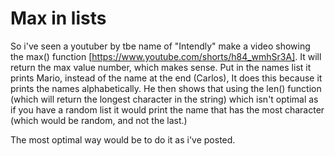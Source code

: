 # Max in lists

So i've seen a youtuber by tbe name of "Intendly" make a video showing the max() function [https://www.youtube.com/shorts/h84_wmhSr3A].
It will return the max value number, which makes sense. 
Put in the names list it prints Mario, instead of the name at the end (Carlos), It does this because it prints the names alphabetically.
He then shows that using the len() function (which will return the longest character in the string) which isn't optimal as if you have a random list it would print the name that has the most character (which would be random, and not the last.)

The most optimal way would be to do it as i've posted.
